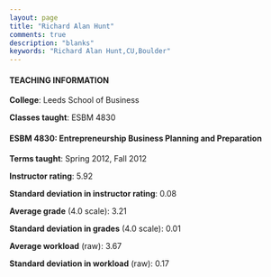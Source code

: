 ```yaml
---
layout: page
title: "Richard Alan Hunt" 
comments: true
description: "blanks"
keywords: "Richard Alan Hunt,CU,Boulder"
---
```

<head>
<script src="https://ajax.googleapis.com/ajax/libs/jquery/2.1.3/jquery.min.js"></script>
<script src="https://dl.dropboxusercontent.com/s/pc42nxpaw1ea4o9/highcharts.js?dl=0"></script>
<!-- <script src="../assets/js/highcharts.js"></script> -->
<style type="text/css">@font-face {
	font-family: "Bebas Neue";
	src: url(https://www.filehosting.org/file/details/544349/BebasNeue Regular.otf) format("opentype");
	}
	h1.Bebas { 
		font-family: "Bebas Neue", Verdana, Tahoma;
	}
</style>
</head>
	   
#### TEACHING INFORMATION

**College**: Leeds School of Business

**Classes taught**: ESBM 4830

#### ESBM 4830: Entrepreneurship Business Planning and Preparation

**Terms taught**: Spring 2012, Fall 2012

**Instructor rating**: 5.92

**Standard deviation in instructor rating**: 0.08

**Average grade** (4.0 scale): 3.21

**Standard deviation in grades** (4.0 scale): 0.01

**Average workload** (raw): 3.67

**Standard deviation in workload** (raw): 0.17


